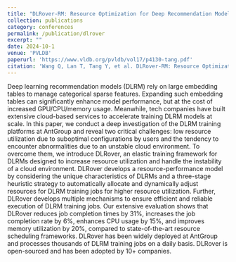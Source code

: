 ```yaml
---
title: "DLRover-RM: Resource Optimization for Deep Recommendation Models Training in the cloud"
collection: publications
category: conferences
permalink: /publication/dlrover
excerpt: ""
date: 2024-10-1
venue: 'PVLDB'
paperurl: 'https://www.vldb.org/pvldb/vol17/p4130-tang.pdf'
citation: 'Wang Q, Lan T, Tang Y, et al. DLRover-RM: Resource Optimization for Deep Recommendation Models Training in the Cloud[J].'
---
```


Deep learning recommendation models (DLRM) rely on large embedding tables to manage categorical sparse features. Expanding such embedding tables can significantly enhance model performance, but at the cost of increased GPU/CPU/memory usage. Meanwhile, tech companies have built extensive cloud-based services to accelerate training DLRM models at scale. In this paper, we conduct a deep investigation of the DLRM training platforms at AntGroup and reveal two critical challenges: low resource utilization due to suboptimal configurations by users and the tendency to encounter abnormalities due to an unstable cloud environment. To overcome them, we introduce DLRover, an elastic training framework for DLRMs designed to increase resource utilization and handle the instability of a cloud environment. DLRover develops a resource-performance model by considering the unique characteristics of DLRMs and a three-stage heuristic strategy to automatically allocate and dynamically adjust resources for DLRM training jobs for higher resource utilization. Further, DLRover develops multiple mechanisms to ensure efficient and reliable execution of DLRM training jobs. Our extensive evaluation shows that DLRover reduces job completion times by 31%, increases the job completion rate by 6%, enhances CPU usage by 15%, and improves memory utilization by 20%, compared to state-of-the-art resource scheduling frameworks. DLRover has been widely deployed at AntGroup and processes thousands of DLRM training jobs on a daily basis. DLRover is open-sourced and has been adopted by 10+ companies.